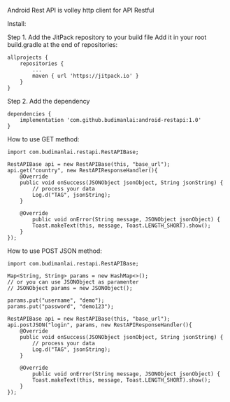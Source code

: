 Android Rest API is volley http client for API Restful

Install:

Step 1. Add the JitPack repository to your build file
Add it in your root build.gradle at the end of repositories:

```
allprojects {
    repositories {
        ...
        maven { url 'https://jitpack.io' }
    }
}
```

Step 2. Add the dependency
```
dependencies {
    implementation 'com.github.budimanlai:android-restapi:1.0'
}
```

How to use GET method:
```
import com.budimanlai.restapi.RestAPIBase;

RestAPIBase api = new RestAPIBase(this, "base_url");
api.get("country", new RestAPIResponseHandler(){
	@Override
	public void onSuccess(JSONObject jsonObject, String jsonString) {
		// process your data
		Log.d("TAG", jsonString);
	}

	@Override
		public void onError(String message, JSONObject jsonObject) {
		Toast.makeText(this, message, Toast.LENGTH_SHORT).show();
	}
});
```

How to use POST JSON method:

```
import com.budimanlai.restapi.RestAPIBase;

Map<String, String> params = new HashMap<>();
// or you can use JSONObject as paramenter
// JSONObject params = new JSONObject();

params.put("username", "demo");
params.put("password", "demo123");

RestAPIBase api = new RestAPIBase(this, "base_url");
api.postJSON("login", params, new RestAPIResponseHandler(){
	@Override
	public void onSuccess(JSONObject jsonObject, String jsonString) {
		// process your data
		Log.d("TAG", jsonString);
	}

	@Override
		public void onError(String message, JSONObject jsonObject) {
		Toast.makeText(this, message, Toast.LENGTH_SHORT).show();
	}
});
```

